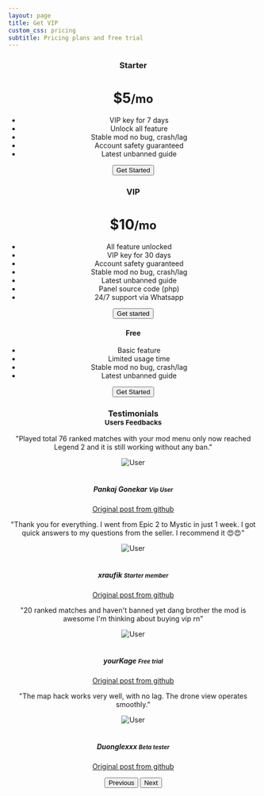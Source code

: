 ```yaml
---
layout: page
title: Get VIP
custom_css: pricing
subtitle: Pricing plans and free trial
---
```


<style>
  .bd-placeholder-img {
  font-size: 1.125rem;
  text-anchor: middle;
  -webkit-user-select: none;
  -moz-user-select: none;
  user-select: none;
  }

  @media (min-width: 768px) {
  .bd-placeholder-img-lg {
  font-size: 3.5rem;
    }
  }
</style>

<div class="container py-3">
<header>
<main>
    <div class="row row-cols-1 row-cols-md-3 mb-3 text-center">
      <div class="col">
        <div class="card mb-4 rounded-3 shadow-sm text-bg-dark">
          <div class="card-header py-3 border-primary">
            <h3 class="my-0 fw-normal">Starter</h3>
          </div>
          <div class="card-body">
            <h1 class="card-title pricing-card-title">$5<small class="text-muted fw-light">/mo</small></h1>
            <ul class="feature-list mt-3 mb-4">
<li>VIP key for 7 days</li>
<li>Unlock all feature</li>
<li>Stable mod no bug, crash/lag</li>
<li>Account safety guaranteed</li>
<li>Latest unbanned guide</li>
            </ul>
            <a href="https://www.patreon.com/checkout/themaphack?rid=26394430"><button type="button" class="w-100 btn btn-lg btn-primary">Get Started</button></a>
          </div>
        </div>
      </div>
      <div class="col">
        <div class="card mb-4 rounded-3 shadow-sm border-primary text-bg-dark">
          <div class="card-header py-3 text-white bg-primary border-primary">
            <h3 class="my-0 fw-normal" id="getvipnow">VIP</h3>
          </div>
          <div class="card-body">
            <h1 class="card-title pricing-card-title">$10<small class="text-muted fw-light">/mo</small></h1>
            <ul class="feature-list mt-3 mb-4">
<li>All feature unlocked</li>
<li>VIP key for 30 days</li>
<li>Account safety guaranteed</li>
<li>Stable mod no bug, crash/lag</li>
<li>Latest unbanned guide</li>
<li>Panel source code (php)</li>
<li>24/7 support via Whatsapp</li>
            </ul>
            <a href="https://www.patreon.com/checkout/themaphack?rid=26019842"><button type="button" class="w-100 btn btn-lg btn-primary">Get started</button></a>
          </div>
        </div>
      </div>
      <div class="col">
        <div class="card mb-4 rounded-3 shadow-sm text-bg-dark">
          <div class="card-header py-3 border-primary">
            <h4 class="my-0 fw-normal" id="freetrial">Free</h4>
          </div>
          <div class="card-body">
            <ul class="list-unstyled mt-3 mb-4">
<li>Basic feature</li>
<li>Limited usage time</li>
<li>Stable mod no bug, crash/lag</li>
<li>Latest unbanned guide</li>
            </ul>
            <a href="https://themaphack.com/quickstart"><button type="button" class="w-100 btn btn-lg btn-outline-primary">Get Started</button></a>
          </div>
        </div>
      </div>
    </div>
  </main>
  
<!-- testimonial -->
<h3>
  Testimonials
  <small class="text-muted"><br>Users Feedbacks</small>
</h3>
<div id="carouselExample" class="carousel slide">
  <div class="carousel-inner">
    <div class="carousel-item active">
      <div class="testimonial-card">
        <div class="testimonial-content">
          <p class="testimonial-text">"Played total 76 ranked matches with your mod menu only now reached Legend 2 and it is still working without any ban."</p>
          <div class="testimonial-author">
            <img src="https://avatars.githubusercontent.com/u/74189868?s=50&v=4" class="rounded-circle testimonial-image" alt="User">
            <div class="author-info">
              <h5 class="author-name"><br>Pankaj Gonekar <small class="font-monospace">Vip User</small></h5>
              <p class="author-title"><a href="https://github.com/anggorodhanumurti/themaphack/issues/22#issuecomment-3082533142">Original post from github <i class="bi bi-github"></i></a></p>
            </div>
          </div>
        </div>
      </div>
    </div>
    <div class="carousel-item">
      <div class="testimonial-card">
        <div class="testimonial-content">
          <p class="testimonial-text">"Thank you for everything. I went from Epic 2 to Mystic in just 1 week. I got quick answers to my questions from the seller. I recommend it 😍😍"</p>
          <div class="testimonial-author">
            <img src="https://gravatar.com/avatar/2963c0ba24502f37e480f879289ce643?s=50&d=identicon&r=g" class="rounded-circle testimonial-image" alt="User">
            <div class="author-info">
              <h5 class="author-name"><br>xraufik <small class="font-monospace">Starter member</small></h5>
              <p class="author-title"><a href="https://github.com/anggorodhanumurti/themaphack/issues/24#issuecomment-3140203553">Original post from github <i class="bi bi-github"></i></a></p>
            </div>
          </div>
        </div>
      </div>
    </div>
    <div class="carousel-item">
      <div class="testimonial-card">
        <div class="testimonial-content">
          <p class="testimonial-text">"20 ranked matches and haven't banned yet dang brother the mod is awesome I'm thinking about buying vip rn"</p>
          <div class="testimonial-author">
            <img src="https://gravatar.com/avatar/abc56f078e6a1f8c4eb35531af576776?s=50&d=identicon&r=g" class="rounded-circle testimonial-image" alt="User">
            <div class="author-info">
              <h5 class="author-name"><br>yourKage <small class="font-monospace">Free trial</small></h5>
              <p class="author-title"><a href="https://github.com/anggorodhanumurti/themaphack/issues/24#issuecomment-3112595704">Original post from github <i class="bi bi-github"></i></a></p>
            </div>
          </div>
        </div>
      </div>
    </div>
    <div class="carousel-item">
      <div class="testimonial-card">
        <div class="testimonial-content">
          <p class="testimonial-text">"The map hack works very well, with no lag. The drone view operates smoothly."</p>
          <div class="testimonial-author">
            <img src="https://avatars.githubusercontent.com/u/84232018?s=50&v=4" class="rounded-circle testimonial-image" alt="User">
            <div class="author-info">
              <h5 class="author-name"><br>Duonglexxx <small class="font-monospace">Beta tester</small></h5>
              <p class="author-title"><a href="https://github.com/anggorodhanumurti/themaphack/issues/5#issuecomment-2961154879">Original post from github <i class="bi bi-github"></i></a></p>
            </div>
          </div>
        </div>
      </div>
    </div>
  </div>
  <button class="carousel-control-prev" type="button" data-bs-target="#carouselExample" data-bs-slide="prev">
    <span class="carousel-control-prev-icon" aria-hidden="true"></span>
    <span class="visually-hidden">Previous</span>
  </button>
  <button class="carousel-control-next" type="button" data-bs-target="#carouselExample" data-bs-slide="next">
    <span class="carousel-control-next-icon" aria-hidden="true"></span>
    <span class="visually-hidden">Next</span>
  </button>
</div>